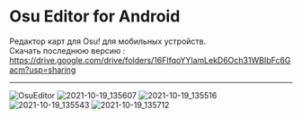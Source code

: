 # Osu Editor for Android

Редактор карт для Osu! для мобильных устройств.    
Скачать последнюю версию : <https://drive.google.com/drive/folders/16FIfqoYYlamLekD6Och31WBIbFc6Gacm?usp=sharing>    
____
![OsuEditor](https://user-images.githubusercontent.com/56697273/137894357-69ecab40-edf3-42f9-a038-ddbac98f96fa.png)
![2021-10-19_135607](https://user-images.githubusercontent.com/56697273/137896236-c7d6812b-6644-4f80-a760-22472329114b.png)
![2021-10-19_135516](https://user-images.githubusercontent.com/56697273/137896225-435da506-4817-45ae-84a3-82002d54cc8c.png)
![2021-10-19_135543](https://user-images.githubusercontent.com/56697273/137896232-5db7a101-c694-492e-b939-e3947f20c7eb.png)
![2021-10-19_135712](https://user-images.githubusercontent.com/56697273/137896234-aeda21d3-02fb-4fdb-ae50-2b8dacbc3c84.png)
